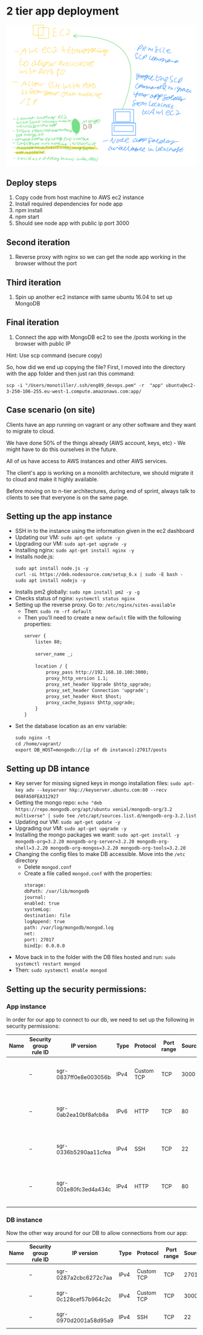 # 2 tier app deployment
![](images/EC2.png)
## Deploy steps
1. Copy code from host machine to AWS ec2 instance
2. Install required dependencies for node app
3. npm install
4. npm start
5. Should see node app with public ip port 3000

## Second iteration
1. Reverse proxy with nginx so we can get the node app working in the browser without the port

## Third iteration
1. Spin up another ec2 instance with same ubuntu 16.04 to set up MongoDB

## Final iteration
1. Connect the app with MongoDB ec2 to see the /posts working in the browser with public IP

Hint: Use scp command (secure copy)

So, how did we end up copying the file?
First, I moved into the directory with the app folder and then just ran this command:
```console
scp -i "/Users/monotiller/.ssh/eng89_devops.pem" -r  "app" ubuntu@ec2-3-250-106-255.eu-west-1.compute.amazonaws.com:app/
```

## Case scenario (on site)
Clients have an app running on vagrant or any other software and they want to migrate to cloud.

We have done 50% of the things already (AWS account, keys, etc) - We might have to do this ourselves in the future.

All of us have access to AWS instances and other AWS services.

The client's app is working on a monolith architecture, we should migrate it to cloud and make it highly available.

Before moving on to n-tier architectures, during end of sprint, always talk to clients to see that everyone is on the same page.

## Setting up the app instance
- SSH in to the instance using the information given in the ec2 dashboard
- Updating our VM: `sudo apt-get update -y`
- Upgrading our VM: `sudo apt-get upgrade -y`
- Installing nginx: `sudo apt-get install nginx -y`
- Installs node.js:
    ```console
    sudo apt install node.js -y
    curl -sL https://deb.nodesource.com/setup_6.x | sudo -E bash -
    sudo apt install nodejs -y
    ```
- Installs pm2 globally: `sudo npm install pm2 -y -g`
- Checks status of nginx: `systemctl status nginx`
- Setting up the reverse proxy. Go to: `/etc/nginx/sites-available`
  - Then: `sudo rm -rf default`
  - Then you'll need to create a new `default` file with the following properties:
    ```console
    server {
        listen 80;

        server_name _;

        location / {
            proxy_pass http://192.168.10.100:3000;
            proxy_http_version 1.1;
            proxy_set_header Upgrade $http_upgrade;
            proxy_set_header Connection 'upgrade';
            proxy_set_header Host $host;
            proxy_cache_bypass $http_upgrade;
        }
    }
    ```
- Set the database location as an env variable:
    ```console
    sudo nginx -t
    cd /home/vagrant/
    export DB_HOST=mongodb://[ip of db instance]:27017/posts
    ```

## Setting up DB intance
- Key server for missing signed keys in mongo installation files: `sudo apt-key adv --keyserver hkp://keyserver.ubuntu.com:80 --recv D68FA50FEA312927`
- Getting the mongo repo: `echo "deb https://repo.mongodb.org/apt/ubuntu xenial/mongodb-org/3.2 multiverse" | sudo tee /etc/apt/sources.list.d/mongodb-org-3.2.list`
- Updating our VM: `sudo apt-get update -y`
- Upgrading our VM: `sudo apt-get upgrade -y`
- Installing the mongo packages we want: `sudo apt-get install -y mongodb-org=3.2.20 mongodb-org-server=3.2.20 mongodb-org-shell=3.2.20 mongodb-org-mongos=3.2.20 mongodb-org-tools=3.2.20`
- Changing the config files to make DB accessible. Move into the `/etc` directory
  - Delete `mongod.conf`
  - Create a file called `mongod.conf` with the properties:
    ```console
    storage:
    dbPath: /var/lib/mongodb
    journal:
    enabled: true
    systemLog:
    destination: file
    logAppend: true
    path: /var/log/mongodb/mongod.log
    net:
    port: 27017
    bindIp: 0.0.0.0
    ```
- Move back in to the folder with the DB files hosted and run: `sudo systemctl restart mongod`
- Then: `sudo systemctl enable mongod`

## Setting up the security permissions:
### App instance
In order for our app to connect to our db, we need to set up the following in security permissions:

| Name  | Security group rule ID  | IP version            | Type  | Protocol   | Port range  | Source  | Description       |                                         |
|-------|-------------------------|-----------------------|-------|------------|-------------|---------|-------------------|-----------------------------------------|
|       | –                       | sgr-0837ff0e8e003056b | IPv4  | Custom TCP | TCP         | 3000    | 0.0.0.0/0         | Allow us to browse node app             |
|       | –                       | sgr-0ab2ea10bf8afcb8a | IPv6  | HTTP       | TCP         | 80      | ::/0              | For users to access through web browser |
|       | –                       | sgr-0336b5290aa11cfea | IPv4  | SSH        | TCP         | 22      | [your ip address]/32 | For me to access through SSH            |
|       | –                       | sgr-001e80fc3ed4a434c | IPv4  | HTTP       | TCP         | 80      | 0.0.0.0/0         | For users to access through web browser |

### DB instance
Now the other way around for our DB to allow connections from our app:

| Name  | Security group rule ID  | IP version            | Type  | Protocol   | Port range  | Source  | Description       |                                |
|-------|-------------------------|-----------------------|-------|------------|-------------|---------|-------------------|--------------------------------|
|       | –                       | sgr-0287a2cbc6272c7aa | IPv4  | Custom TCP | TCP         | 27017   | [ip address of app instance]/32  | Connections to the mongodb     |
|       | –                       | sgr-0c128cef57b964c2c | IPv4  | Custom TCP | TCP         | 3000    | [ip address of app instance]/32  | Connections from nodejs        |
|       | –                       | sgr-0970d2001a58d95a9 | IPv4  | SSH        | TCP         | 22      | [your ip address]/32 | For me to SSH in to the server |